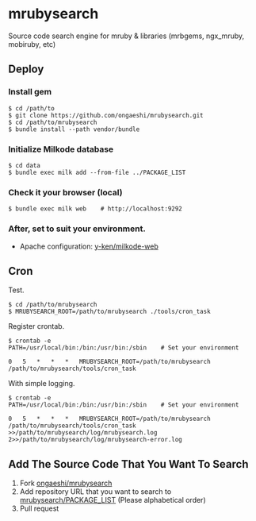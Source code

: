 mrubysearch
===========

Source code search engine for mruby &amp; libraries (mrbgems, ngx_mruby, mobiruby, etc)

## Deploy

### Install gem

```
$ cd /path/to
$ git clone https://github.com/ongaeshi/mrubysearch.git
$ cd /path/to/mrubysearch
$ bundle install --path vendor/bundle
```

### Initialize Milkode database

```
$ cd data
$ bundle exec milk add --from-file ../PACKAGE_LIST
```

### Check it your browser (local)

```
$ bundle exec milk web    # http://localhost:9292
```

### After, set to suit your environment.

- Apache configuration: [y-ken/milkode-web](https://github.com/y-ken/milkode-web)

## Cron

Test.

```
$ cd /path/to/mrubysearch
$ MRUBYSEARCH_ROOT=/path/to/mrubysearch ./tools/cron_task
```

Register crontab.

```
$ crontab -e
PATH=/usr/local/bin:/bin:/usr/bin:/sbin    # Set your environment

0	5	*	*	*	MRUBYSEARCH_ROOT=/path/to/mrubysearch /path/to/mrubysearch/tools/cron_task
```

With simple logging.

```
$ crontab -e
PATH=/usr/local/bin:/bin:/usr/bin:/sbin    # Set your environment

0	5	*	*	*	MRUBYSEARCH_ROOT=/path/to/mrubysearch /path/to/mrubysearch/tools/cron_task  >>/path/to/mrubysearch/log/mrubysearch.log 2>>/path/to/mrubysearch/log/mrubysearch-error.log
```


## Add The Source Code That You Want To Search

1. Fork [ongaeshi/mrubysearch](https://github.com/ongaeshi/mrubysearch/tree/master)
2. Add repository URL that you want to search to [mrubysearch/PACKAGE_LIST](https://github.com/ongaeshi/mrubysearch/blob/master/PACKAGE_LIST) (Please alphabetical order)
3. Pull request


